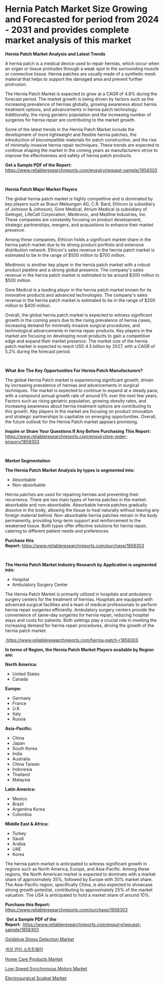 <p><h1>Hernia Patch Market Size Growing and Forecasted for period from 2024 - 2031 and provides complete market analysis of this market</h1></p><p><strong>Hernia Patch Market Analysis and Latest Trends</strong></p>
<p><p>A hernia patch is a medical device used to repair hernias, which occur when an organ or tissue protrudes through a weak spot in the surrounding muscle or connective tissue. Hernia patches are usually made of a synthetic mesh material that helps to support the damaged area and prevent further protrusion.</p><p>The Hernia Patch Market is expected to grow at a CAGR of 4.8% during the forecast period. The market growth is being driven by factors such as the increasing prevalence of hernias globally, growing awareness about hernia treatment options, and advancements in hernia patch technology. Additionally, the rising geriatric population and the increasing number of surgeries for hernia repair are contributing to the market growth.</p><p>Some of the latest trends in the Hernia Patch Market include the development of more lightweight and flexible hernia patches, the introduction of biocompatible materials for patch construction, and the rise of minimally invasive hernia repair techniques. These trends are expected to continue shaping the market in the coming years as manufacturers strive to improve the effectiveness and safety of hernia patch products.</p></p>
<p><strong>Get a Sample PDF of the Report:&nbsp;</strong> <a href="https://www.reliableresearchreports.com/enquiry/request-sample/1858303">https://www.reliableresearchreports.com/enquiry/request-sample/1858303</a></p>
<p>&nbsp;</p>
<p><strong>Hernia Patch Major Market Players</strong></p>
<p><p>The global hernia patch market is highly competitive and is dominated by key players such as Braun Melsungen AG, C.R. Bard, Ethicon (a subsidiary of Johnson & Johnson), Gore Medical, Atrium Medical (a subsidiary of Getinge), LifeCell Corporation, Medtronic, and Medline Industries, Inc. These companies are constantly focusing on product development, strategic partnerships, mergers, and acquisitions to enhance their market presence.</p><p>Among these companies, Ethicon holds a significant market share in the hernia patch market due to its strong product portfolio and extensive distribution network. Ethicon's sales revenue in the hernia patch market is estimated to be in the range of $500 million to $700 million.</p><p>Medtronic is another key player in the hernia patch market with a robust product pipeline and a strong global presence. The company's sales revenue in the hernia patch market is estimated to be around $300 million to $500 million.</p><p>Gore Medical is a leading player in the hernia patch market known for its innovative products and advanced technologies. The company's sales revenue in the hernia patch market is estimated to be in the range of $200 million to $400 million.</p><p>Overall, the global hernia patch market is expected to witness significant growth in the coming years due to the rising prevalence of hernia cases, increasing demand for minimally invasive surgical procedures, and technological advancements in hernia repair products. Key players in the market are focusing on developing novel products to gain a competitive edge and expand their market presence. The market size of the hernia patch market is expected to reach USD 4.5 billion by 2027, with a CAGR of 5.2% during the forecast period.</p></p>
<p>&nbsp;</p>
<p><strong>What Are The Key Opportunities For Hernia Patch Manufacturers?</strong></p>
<p><p>The global Hernia Patch market is experiencing significant growth, driven by increasing prevalence of hernias and advancements in surgical techniques. The market is expected to continue to expand at a steady pace, with a compound annual growth rate of around 5% over the next few years. Factors such as rising geriatric population, growing obesity rates, and increasing awareness about hernia treatment options are contributing to this growth. Key players in the market are focusing on product innovation and strategic partnerships to capitalize on emerging opportunities. Overall, the future outlook for the Hernia Patch market appears promising.</p></p>
<p><strong>Inquire or Share Your Questions If Any Before Purchasing This Report:</strong> <a href="https://www.reliableresearchreports.com/enquiry/pre-order-enquiry/1858303">https://www.reliableresearchreports.com/enquiry/pre-order-enquiry/1858303</a></p>
<p>&nbsp;</p>
<p><strong>Market Segmentation</strong></p>
<p><strong>The Hernia Patch Market Analysis by types is segmented into:</strong></p>
<p><ul><li>Absorbable</li><li>Non-absorbable</li></ul></p>
<p><p>Hernia patches are used for repairing hernias and preventing their recurrence. There are two main types of hernia patches in the market: absorbable and non-absorbable. Absorbable hernia patches gradually dissolve in the body, allowing the tissue to heal naturally without leaving any foreign material behind. Non-absorbable hernia patches remain in the body permanently, providing long-term support and reinforcement to the weakened tissue. Both types offer effective solutions for hernia repair, catering to different patient needs and preferences.</p></p>
<p><strong>Purchase this Report:&nbsp;</strong><a href="https://www.reliableresearchreports.com/purchase/1858303">https://www.reliableresearchreports.com/purchase/1858303</a></p>
<p>&nbsp;</p>
<p><strong>The Hernia Patch Market Industry Research by Application is segmented into:</strong></p>
<p><ul><li>Hospital</li><li>Ambulatory Surgery Center</li></ul></p>
<p><p>The Hernia Patch Market is primarily utilized in hospitals and ambulatory surgery centers for the treatment of hernias. Hospitals are equipped with advanced surgical facilities and a team of medical professionals to perform hernia repair surgeries efficiently. Ambulatory surgery centers provide the convenience of same-day surgeries for hernia repair, reducing hospital stays and costs for patients. Both settings play a crucial role in meeting the increasing demand for hernia repair procedures, driving the growth of the hernia patch market.</p></p>
<p><a href="https://www.reliableresearchreports.com/hernia-patch-r1858303">&nbsp;https://www.reliableresearchreports.com/hernia-patch-r1858303</a></p>
<p><strong>In terms of Region, the Hernia Patch Market Players available by Region are:</strong></p>
<p>
    <p> <strong> North America: </strong>
        <ul>
            <li>United States</li>
            <li>Canada</li>
        </ul>
        </p> 
    <p> <strong> Europe: </strong>
        <ul>
            <li>Germany</li>
            <li>France</li>
            <li>U.K.</li>
            <li>Italy</li>
            <li>Russia</li>
        </ul>
        </p> 
    <p> <strong> Asia-Pacific: </strong>
        <ul>
            <li>China</li>
            <li>Japan</li>
            <li>South Korea</li>
            <li>India</li>
            <li>Australia</li>
            <li>China Taiwan</li>
            <li>Indonesia</li>
            <li>Thailand</li>
            <li>Malaysia</li>
        </ul>
        </p> 
    <p> <strong> Latin America: </strong>
        <ul>
            <li>Mexico</li>
            <li>Brazil</li>
            <li>Argentina Korea</li>
            <li>Colombia</li>
        </ul>
        </p> 
    <p> <strong> Middle East & Africa: </strong>
        <ul>
            <li>Turkey</li>
            <li>Saudi</li>
            <li>Arabia</li>
            <li>UAE</li>
            <li>Korea</li>
        </ul>
    </p>
    </p>
<p><p>The hernia patch market is anticipated to witness significant growth in regions such as North America, Europe, and Asia-Pacific. Among these regions, the North American market is expected to dominate with a market share of approximately 35%, followed by Europe with 30% market share. The Asia-Pacific region, specifically China, is also expected to showcase strong growth potential, contributing to approximately 25% of the market valuation. The USA is anticipated to hold a market share of around 10%.</p></p>
<p><strong>Purchase this Report: </strong><a href="https://www.reliableresearchreports.com/purchase/1858303">https://www.reliableresearchreports.com/purchase/1858303</a></p>
<p>&nbsp;<strong>Get a Sample PDF of the Report:&nbsp;&nbsp;</strong><a href="https://www.reliableresearchreports.com/enquiry/request-sample/1858303">https://www.reliableresearchreports.com/enquiry/request-sample/1858303</a></p>
<p><strong></strong></p>
<p><p><a href="https://github.com/RyleeBauch2023/Market-Research-Report-List-2/blob/main/oxidative-stress-detection-market.md">Oxidative Stress Detection Market</a></p><p><a href="https://github.com/JosefaRice/Market-Research-Report-List-2/blob/main/436053675540.md">색상 관리 소프트웨어</a></p><p><a href="https://github.com/jodemen/Market-Research-Report-List-4/blob/main/home-care-products-market.md">Home Care Products Market</a></p><p><a href="https://medium.com/@bsjdj3773/low-speed-synchronous-motors-market-trends-and-analysis-opportunities-and-challenges-for-future-912bbe8cd434">Low-Speed Synchronous Motors Market</a></p><p><a href="https://github.com/marloy8/Market-Research-Report-List-5/blob/main/electrosurgical-scalpel-market.md">Electrosurgical Scalpel Market</a></p></p>